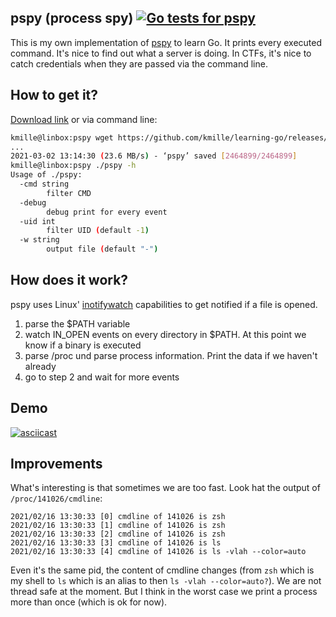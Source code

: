 ## pspy (process spy) [![Go tests for pspy](https://github.com/kmille/learning-go/actions/workflows/pspy_tests.yml/badge.svg)](https://github.com/kmille/learning-go/actions/workflows/pspy_tests.yml)

This is my own implementation of [pspy](https://github.com/DominicBreuker/pspy) to learn Go. It prints every executed command. It's nice to find out what a server is doing. In CTFs, it's nice to catch credentials when they are passed via the command line.
## How to get it?

[Download link](https://github.com/kmille/learning-go/releases/download/v0.1/pspy) or via command line:

```bash
kmille@linbox:pspy wget https://github.com/kmille/learning-go/releases/download/v0.1/pspy && chmod +x pspy
...
2021-03-02 13:14:30 (23.6 MB/s) - ‘pspy’ saved [2464899/2464899]
kmille@linbox:pspy ./pspy -h
Usage of ./pspy:
  -cmd string
        filter CMD
  -debug
        debug print for every event
  -uid int
        filter UID (default -1)
  -w string
        output file (default "-")
```

## How does it work?
pspy uses Linux' [inotifywatch](https://linux.die.net/man/1/inotifywatch) capabilities to get notified if a file is opened. 

1. parse the $PATH variable
2. watch IN_OPEN events on every directory in $PATH. At this point we know if a binary is executed
3. parse /proc und parse process information. Print the data if we haven't already
4. go to step 2 and wait for more events

## Demo
[![asciicast](https://asciinema.org/a/395925.svg)](https://asciinema.org/a/395925)

## Improvements
What's interesting is that sometimes we are too fast. Look hat the output of `/proc/141026/cmdline`:

```
2021/02/16 13:30:33 [0] cmdline of 141026 is zsh                       
2021/02/16 13:30:33 [1] cmdline of 141026 is zsh                                                                       
2021/02/16 13:30:33 [2] cmdline of 141026 is zsh                       
2021/02/16 13:30:33 [3] cmdline of 141026 is ls                       
2021/02/16 13:30:33 [4] cmdline of 141026 is ls -vlah --color=auto 
```

Even it's the same pid, the content of cmdline changes (from `zsh` which is my shell to `ls` which is an alias to then `ls -vlah --color=auto?`).
We are not thread safe at the moment. But I think in the worst case we print a process more than once (which is ok for now).
